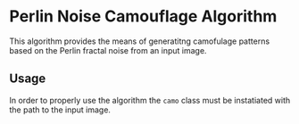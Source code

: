 # Perlin Noise Camouflage Algorithm 
This algorithm provides the means of generatitng camofulage patterns based on the Perlin fractal noise from an input image.
## Usage 
In order to properly use the algorithm the `camo` class must be instatiated with the path to the input image.
